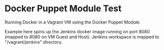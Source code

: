 # Docker Puppet Module Test

Running Docker in a Vagrant VM using the Docker Puppet Module.

Example here spins up the Jenkins docker image running on port 8080 (mapped to 8080 on VM Guest and Host).
Jenkins workspace is mapped to "/vagrant/jenkins" directory.

